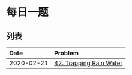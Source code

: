 # 每日一题

## 列表

| Date | Problem |
| :--- | :--- |
| 2020-02-21 | [42. Trapping Rain Water](https://leetcode-cn.com/problems/trapping-rain-water/) |




